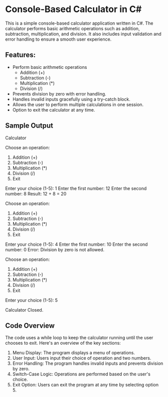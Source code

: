 # Console-Based Calculator in C#

This is a simple console-based calculator application written in C#. The calculator performs basic arithmetic operations such as addition, subtraction, multiplication, and division. It also includes input validation and error handling to ensure a smooth user experience.

## Features:

- Perform basic arithmetic operations
    - Addition (+)
    - Subtraction (-)
    - Multiplication (*)
    - Division (/)
- Prevents division by zero with error handling.
- Handles invalid inputs gracefully using a try-catch block.
- Allows the user to perform multiple calculations in one session.
- Option to exit the calculator at any time.

## Sample Output

  Calculator

Choose an operation:
1. Addition (+)
2. Subtraction (-)
3. Multiplication (*)
4. Division (/)
5. Exit

Enter your choice (1-5): 1
Enter the first number: 12
Enter the second number: 8
Result: 12 + 8 = 20

Choose an operation:
1. Addition (+)
2. Subtraction (-)
3. Multiplication (*)
4. Division (/)
5. Exit

Enter your choice (1-5): 4
Enter the first number: 10
Enter the second number: 0
Error: Division by zero is not allowed.

Choose an operation:
1. Addition (+)
2. Subtraction (-)
3. Multiplication (*)
4. Division (/)
5. Exit

Enter your choice (1-5): 5

Calculator Closed.


## Code Overview
The code uses a while loop to keep the calculator running until the user chooses to exit. Here's an overview of the key sections:

1. Menu Display: The program displays a menu of operations.
2. User Input: Users input their choice of operation and two numbers.
3. Error Handling: The program handles invalid inputs and prevents division by zero.
4. Switch-Case Logic: Operations are performed based on the user's choice.
5. Exit Option: Users can exit the program at any time by selecting option 5.
